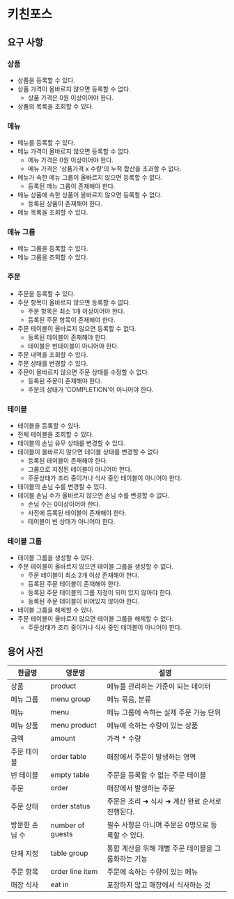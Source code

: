 # 키친포스

## 요구 사항

### 상품
- 상품을 등록할 수 있다.
- 상품 가격이 올바르지 않으면 등록할 수 없다.
  - 상품 가격은 0원 이상이어야 한다.
- 상품의 목록을 조회할 수 있다.

### 메뉴
- 메뉴를 등록할 수 있다.
- 메뉴 가격이 올바르지 않으면 등록할 수 없다.
  - 메뉴 가격은 0원 이상이어야 한다.
  - 메뉴 가격은 '상품가격 x 수량'의 누적 합산을 초과할 수 없다.  
- 메뉴가 속한 메뉴 그룹이 올바르지 않으면 등록할 수 없다.
  - 등록된 메뉴 그룹이 존재해야 한다.
- 메뉴 상품에 속한 상품이 올바르지 않으면 등록할 수 없다.
  - 등록된 상품이 존재해야 한다.
- 메뉴 목록을 조회할 수 있다.

### 메뉴 그룹
- 메뉴 그룹을 등록할 수 있다.
- 메뉴 그룹을 조회할 수 있다.

### 주문
- 주문을 등록할 수 있다.
- 주문 항목이 올바르지 않으면 등록할 수 없다.
  - 주문 항목은 최소 1개 이상이어야 한다.
  - 등록된 주문 항목이 존재해야 한다.
- 주문 테이블이 올바르지 않으면 등록할 수 없다.
  - 등록된 테이블이 존재해야 한다.
  - 테이블은 빈테이블이 아니어야 한다.
- 주문 내역을 조회할 수 있다.
- 주문 상태를 변경할 수 있다.
- 주문이 올바르지 않으면 주문 상태를 수정할 수 없다.
  - 등록된 주문이 존재해야 한다.
  - 주문의 상태가 'COMPLETION'이 아니어야 한다.

### 테이블
- 테이블을 등록할 수 있다.
- 전체 테이블을 조회할 수 있다.
- 테이블의 손님 유무 상태를 변경할 수 있다.
- 테이블이 올바르지 않으면 테이블 상태를 변경할 수 없다
  - 등록된 테이블이 존재해야 한다.
  - 그룹으로 지정된 테이블이 아니어야 한다.
  - 주문상태가 조리 중이거나 식사 중인 테이블이 아니어야 한다.
- 테이블의 손님 수를 변경할 수 있다.
- 테이블 손님 수가 올바르지 않으면 손님 수를 변경할 수 없다.
  - 손님 수는 0이상이어야 한다.
  - 사전에 등록된 테이블이 존재해야 한다.
  - 테이블이 빈 상태가 아니어야 한다.


### 테이블 그룹
- 테이블 그룹을 생성할 수 있다.
- 주문 테이블이 올바르지 않으면 테이블 그룹을 생성할 수 없다.
  - 주문 테이블이 최소 2개 이상 존재해야 한다.
  - 등록된 주문 테이블이 존재해야 한다.
  - 등록된 주문 테이블의 그룹 지정이 되어 있지 않아야 한다.
  - 등록된 주문 테이블이 비어있지 않아야 한다.
- 테이블 그룹을 해제할 수 있다.
- 주문 테이블이 올바르지 않으면 테이블 그룹을 해제할 수 없다.
  - 주문상태가 조리 중이거나 식사 중인 테이블이 아니어야 한다. 


## 용어 사전

| 한글명 | 영문명 | 설명 |
| --- | --- | --- |
| 상품 | product | 메뉴를 관리하는 기준이 되는 데이터 |
| 메뉴 그룹 | menu group | 메뉴 묶음, 분류 |
| 메뉴 | menu | 메뉴 그룹에 속하는 실제 주문 가능 단위 |
| 메뉴 상품 | menu product | 메뉴에 속하는 수량이 있는 상품 |
| 금액 | amount | 가격 * 수량 |
| 주문 테이블 | order table | 매장에서 주문이 발생하는 영역 |
| 빈 테이블 | empty table | 주문을 등록할 수 없는 주문 테이블 |
| 주문 | order | 매장에서 발생하는 주문 |
| 주문 상태 | order status | 주문은 조리 ➜ 식사 ➜ 계산 완료 순서로 진행된다. |
| 방문한 손님 수 | number of guests | 필수 사항은 아니며 주문은 0명으로 등록할 수 있다. |
| 단체 지정 | table group | 통합 계산을 위해 개별 주문 테이블을 그룹화하는 기능 |
| 주문 항목 | order line item | 주문에 속하는 수량이 있는 메뉴 |
| 매장 식사 | eat in | 포장하지 않고 매장에서 식사하는 것 |
